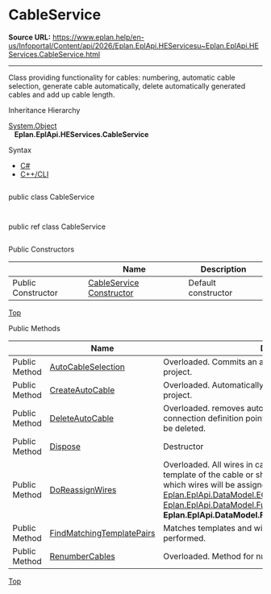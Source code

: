 # CableService

**Source URL:** https://www.eplan.help/en-us/Infoportal/Content/api/2026/Eplan.EplApi.HEServicesu~Eplan.EplApi.HEServices.CableService.html

---

Class providing functionality for cables: numbering, automatic cable selection, generate cable automatically, delete automatically generated cables and add up cable length.

Inheritance Hierarchy

[System.Object](#)  
   **Eplan.EplApi.HEServices.CableService**

Syntax

- [C#](#i-syntax-CS)
- [C++/CLI](#i-syntax-CPP2005)

```
```
public class CableService
```
```

```
```
public ref class CableService
```
```



Public Constructors

|  | Name | Description |
| --- | --- | --- |
| Public Constructor | [CableService Constructor](Eplan.EplApi.HEServicesu~Eplan.EplApi.HEServices.CableService~_ctor.html) | Default constructor |

[Top](#top)




Public Methods

|  | Name | Description |
| --- | --- | --- |
| Public Method | [AutoCableSelection](Eplan.EplApi.HEServicesu~Eplan.EplApi.HEServices.CableService~AutoCableSelection.html) | Overloaded. Commits an automatic cable selection in the project. |
| Public Method | [CreateAutoCable](Eplan.EplApi.HEServicesu~Eplan.EplApi.HEServices.CableService~CreateAutoCable.html) | Overloaded. Automatically generate cables in the given project. |
| Public Method | [DeleteAutoCable](Eplan.EplApi.HEServicesu~Eplan.EplApi.HEServices.CableService~DeleteAutoCable.html) | Overloaded. removes automatically created cables and connection definition points. Automatically set names also will be deleted. |
| Public Method | [Dispose](Eplan.EplApi.HEServicesu~Eplan.EplApi.HEServices.CableService~Dispose().html) | Destructor |
| Public Method | [DoReassignWires](Eplan.EplApi.HEServicesu~Eplan.EplApi.HEServices.CableService~DoReassignWires.html) | Overloaded. All wires in cable are assigned to a matching template of the cable or shielding. User specifies templates to which wires will be assigned. Works only for [Eplan.EplApi.DataModel.EObjects.Cable](Eplan.EplApi.DataModelu~Eplan.EplApi.DataModel.EObjects.Cable.html) or [Eplan.EplApi.DataModel.Function](Eplan.EplApi.DataModelu~Eplan.EplApi.DataModel.Function.html) with category **Eplan.EplApi.DataModel.Function.Enums.Category.Shielding**. |
| Public Method | [FindMatchingTemplatePairs](Eplan.EplApi.HEServicesu~Eplan.EplApi.HEServices.CableService~FindMatchingTemplatePairs.html) | Matches templates and wires. No changes on objects are performed. |
| Public Method | [RenumberCables](Eplan.EplApi.HEServicesu~Eplan.EplApi.HEServices.CableService~RenumberCables.html) | Overloaded. Method for numbering cables in a project. |

[Top](#top)
